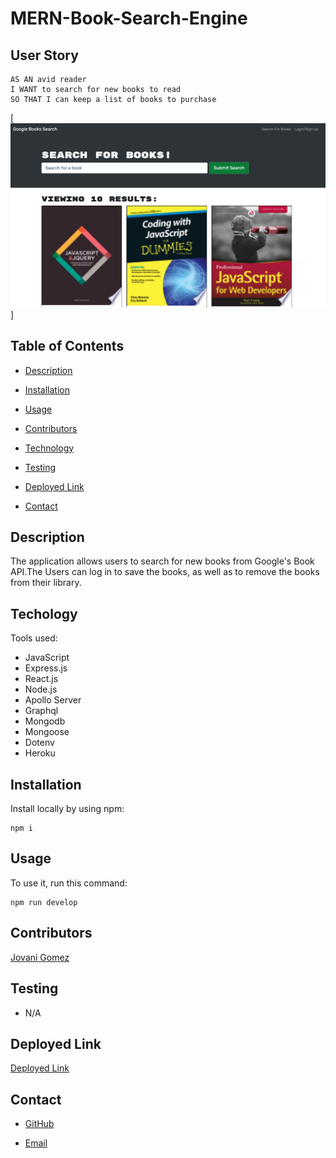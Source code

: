 # MERN-Book-Search-Engine
## User Story
```
AS AN avid reader
I WANT to search for new books to read
SO THAT I can keep a list of books to purchase
```

[![Mern](image/mern.png)]

## Table of Contents 
- [Description](#description)

- [Installation](#installation)

- [Usage](#usage)

- [Contributors](#contributors)

- [Technology](#technology)

- [Testing](#testing)

- [Deployed Link](#deployed-link)

- [Contact](#contact)

## Description
The application allows users to search for new books from Google's Book API.The Users can log in to save the books, as well as to remove the books from their library.
## Techology
Tools used:
* JavaScript
* Express.js
* React.js
* Node.js
* Apollo Server
* Graphql
* Mongodb
* Mongoose
* Dotenv
* Heroku
## Installation 
Install locally by using npm:
```
npm i
```
## Usage
 To use it, run this command:
 ```
 npm run develop
 ```
## Contributors 
  [Jovani Gomez](https://github.com/jovanigomez?tab=repositories)

## Testing 
- N/A

## Deployed Link
 [Deployed Link]()
## Contact
 * [GitHub](https://github.com/jovanigomez/MERN-Book-Search-Engine)

 * [Email](jovani.gomez@gmail.com)